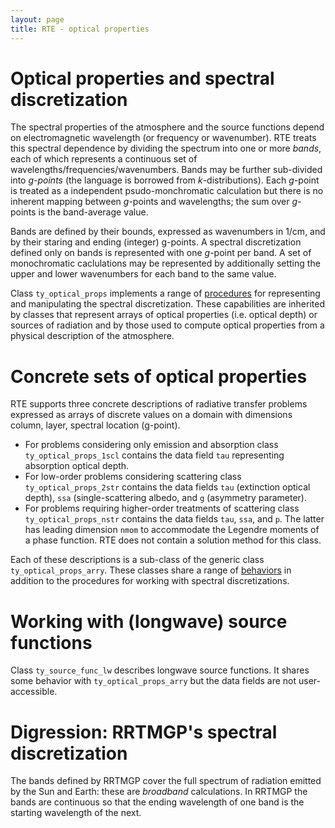 ```yaml
---
layout: page
title: RTE - optical properties
---
```


# Optical properties and spectral discretization

The spectral properties of the atmosphere and the source functions depend on electromagnetic wavelength (or frequency or wavenumber). RTE treats this spectral dependence by dividing the spectrum into one or more _bands_, each of which represents a continuous set of wavelengths/frequencies/wavenumbers. Bands may be further sub-divided into _g-points_ (the language is borrowed from _k_-distributions). Each _g_-point is treated as a independent psudo-monchromatic calculation but there is no inherent mapping between _g_-points and wavelengths; the sum over _g_-points is the band-average value.

Bands are defined by their bounds, expressed as wavenumbers in 1/cm, and by their staring and ending (integer) g-points. A spectral discretization defined only on bands is represented with one _g_-point per band. A set of monochromatic caclulations may be represented by additionally setting the upper and lower wavenumbers for each band to the same value.

Class `ty_optical_props` implements a range of [procedures](../reference/optical-props-overview.html) for representing and manipulating the spectral discretization. These capabilities are inherited by classes that represent arrays of optical properties (i.e. optical depth) or sources of radiation and by those used to compute optical properties from a physical description of the atmosphere.

# Concrete sets of optical properties

RTE supports three concrete descriptions of radiative transfer problems expressed as arrays of discrete values on a domain with dimensions column, layer, spectral location (g-point).

- For problems considering only emission and absorption class `ty_optical_props_1scl` contains the data field `tau` representing absorption optical depth.
- For low-order problems considering scattering class `ty_optical_props_2str` contains the data fields `tau` (extinction optical depth), `ssa` (single-scattering albedo, and `g` (asymmetry parameter).
- For problems requiring higher-order treatments of scattering class `ty_optical_props_nstr` contains the data fields `tau`, `ssa`, and `p`. The latter has leading dimension `nmom` to accommodate the Legendre moments of a phase function. RTE does not contain a solution method for this class.

Each of these descriptions is a sub-class of the generic class `ty_optical_props_arry`. These classes share a range of [behaviors](../reference/optical-props-src-funcs.html) in addition to the procedures for working with spectral discretizations.

# Working with (longwave) source functions

Class `ty_source_func_lw` describes longwave source functions. It shares some behavior with `ty_optical_props_arry` but the data fields are not user-accessible.

# Digression: RRTMGP's spectral discretization

The bands defined by RRTMGP cover the full spectrum of radiation emitted by the Sun and Earth: these are _broadband_ calculations. In RRTMGP the bands are continuous so that the ending wavelength of one band is the starting wavelength of the next.
